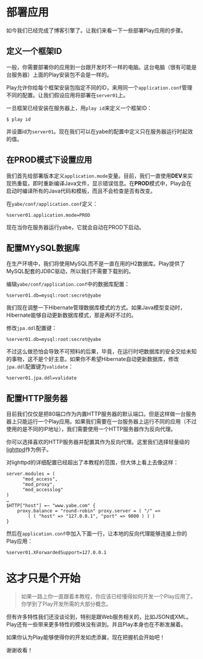 # 部署应用

如今我们已经完成了博客引擎了。让我们来看一下一些部署Play应用的步骤。

## 定义一个框架ID

一般，你需要部署你的应用到一台跟开发时不一样的电脑。这台电脑（很有可能是台服务器）上面的Play安装包不会是一样的。

Play允许你给每个框架安装包指定不同的ID，来用同一个`application.conf`管理不同的配置。让我们假设应用将部署在`server01`上。

一旦框架已经安装在服务器上，用`play id`来定义一个框架ID：

    $ play id
    
并设置id为`server01`。现在我们可以在yabe的配置中定义只在服务器运行时起效的值。

## 在PROD模式下设置应用

我们首先给部署版本定义`application.mode`变量。目前，我们一直使用**DEV**来实现热重载，即时重新编译Java文件，显示错误信息。在**PROD**模式中，Play会在启动时编译所有的Java代码和模板，而且不会检查是否有改变。

在`yabe/conf/application.conf`定义：

    %server01.application.mode=PROD
    
现在当你在服务器运行yabe，它就会自动在PROD下启动。

## 配置MYySQL数据库

在生产环境中，我们将使用MySQL而不是一直在用的H2数据库。Play提供了MySQL配套的JDBC驱动，所以我们不需要下载别的。

编辑`yabe/conf/application.conf`中的数据库配置：

    %server01.db=mysql:root:secret@yabe
    
我们现在调整一下Hibernate管理数据库模式的方式。如果Java模型变动时，Hibernate能够自动更新数据库模式，那是再好不过的。

修改`jpa.ddl`配置键：

    %server01.db=mysql:root:secret@yabe

不过这么做恐怕会导致不可预料的后果，毕竟，在运行时吧数据库的安全交给未知的事物，这不是个好主意。如果你不希望Hibernate自动更新数据库，修改`jpa.ddl`配置键为`validate`：

    %server01.jpa.ddl=validate
    
## 配置HTTP服务器

目前我们仅仅是把80端口作为内置HTTP服务器的默认端口。但是这样做一台服务器上只能运行一个Play应用。如果我们需要在一台服务器上运行不同的应用（不过使用的是不同的IP地址），我们需要使用一个HTTP服务器作为反向代理。

你可以选择喜欢的HTTP服务器并配置其作为反向代理。这里我们选择轻量级的[lighttpd](http://www.lighttpd.net/)作为例子。

对lighttpd的详细配置已经超出了本教程的范围，但大体上看上去像这样：

    server.modules = (
          "mod_access",
          "mod_proxy",
          "mod_accesslog" 
    )
    …
    $HTTP["host"] =~ "www.yabe.com" {
        proxy.balance = "round-robin" proxy.server = ( "/" =>
            ( ( "host" => "127.0.0.1", "port" => 9000 ) ) )
    }
    
然后在`application.conf`中加入下面一行，让本地的反向代理能够连接上你的Play应用：

    %server01.XForwardedSupport=127.0.0.1

# 这才只是个开始

> 如果一路上你一直跟着本教程，你应该已经懂得如何开发一个Play应用了。你学到了Play开发所需的大部分概念。

但有许多特性我们还没谈论到，特别是跟Web服务相关的，比如JSON或XML。Play还有一些带来更多特性的模块没有讲到。并且Play本身也在不断发展着。

如果你认为Play能够使得你的开发如虎添翼，现在把握机会开始吧！

谢谢收看！
